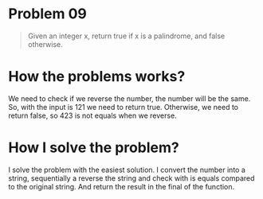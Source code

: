 # Problem 09

> Given an integer x, return true if x is a palindrome, and false otherwise.

# How the problems works?

We need to check if we reverse the number, the number will be the same. So, with the input is 121 we need to return true. Otherwise, we need to return false, so 423 is not equals when we reverse.

# How I solve the problem?

I solve the problem with the easiest solution. I convert the number into a string, sequentially a reverse the string and check with is equals compared to the original string. And return the result in the final of the function.
